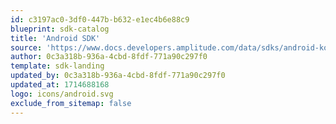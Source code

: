 ```yaml
---
id: c3197ac0-3df0-447b-b632-e1ec4b6e88c9
blueprint: sdk-catalog
title: 'Android SDK'
source: 'https://www.docs.developers.amplitude.com/data/sdks/android-kotlin/'
author: 0c3a318b-936a-4cbd-8fdf-771a90c297f0
template: sdk-landing
updated_by: 0c3a318b-936a-4cbd-8fdf-771a90c297f0
updated_at: 1714688168
logo: icons/android.svg
exclude_from_sitemap: false
---
```

